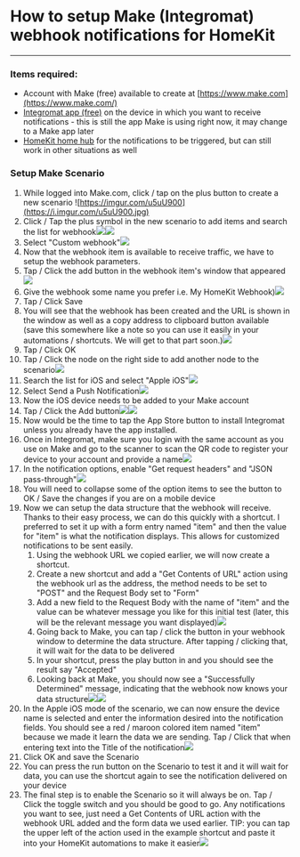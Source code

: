 # How to setup Make (Integromat) webhook notifications for HomeKit
-----
### Items required:
- Account with Make (free) available to create at [https://www.make.com](https://www.make.com/)
- [Integromat app (free)](https://apps.apple.com/app/id1177073656) on the device in which you want to receive notifications - this is still the app Make is using right now, it may change to a Make app later
- [HomeKit home hub](https://support.apple.com/en-us/HT207057) for the notifications to be triggered, but can still work in other situations as well

### Setup Make Scenario
1. While logged into Make.com, click / tap on the plus button to create a new scenario ![https://imgur.com/u5uU900](https://i.imgur.com/u5uU900.jpg)
2. Click / Tap the plus symbol in the new scenario to add items and search the list for webhook![](https://i.imgur.com/zexWoNw.png)![](https://i.imgur.com/JTOH4rn.jpg)
2. Select "Custom webhook"![](https://i.imgur.com/bHnOlCp.jpg)
3. Now that the webhook item is available to receive traffic, we have to setup the webhook parameters.
4. Tap / Click the add button in the webhook item's window that appeared ![](https://i.imgur.com/rMSX206.jpg)
5. Give the webhook some name you prefer i.e. My HomeKit Webhook)![](https://i.imgur.com/g4BLaO7.jpg)
6. Tap / Click Save
8. You will see that the webhook has been created and the URL is shown in the window as well as a copy address to clipboard button available (save this somewhere like a note so you can use it easily in your automations / shortcuts. We will get to that part soon.)![](https://i.imgur.com/kviBR6U.jpg)
9. Tap / Click OK
10. Tap / Click the node on the right side to add another node to the scenario![](https://i.imgur.com/BRT7Kk2.jpg)
11. Search the list for iOS and select "Apple iOS"![](https://i.imgur.com/VchxumW.jpg)
12. Select Send a Push Notification![](https://i.imgur.com/3LZGwMm.jpg)
13. Now the iOS device needs to be added to your Make account
14. Tap / Click the Add button![](https://i.imgur.com/d5jvn9W.png)![](https://i.imgur.com/Wldca2d.png)
15. Now would be the time to tap the App Store button to install Integromat unless you already have the app installed.
16. Once in Integromat, make sure you login with the same account as you use on Make and go to the scanner to scan the QR code to register your device to your account and provide a name![](https://i.imgur.com/soH6hPS.jpg)
17. In the notification options, enable "Get request headers" and "JSON pass-through"![](https://i.imgur.com/xlsZ5i4.png)
18. You will need to collapse some of the option items to see the button to OK / Save the changes if you are on a mobile device
19. Now we can setup the data structure that the webhook will receive. Thanks to their easy process, we can do this quickly with a shortcut. I preferred to set it up with a form entry named "item" and then the value for "item" is what the notification displays. This allows for customized notifications to be sent easily.
	1. Using the webhook URL we copied earlier, we will now create a shortcut. 
	2. Create a new shortcut and add a "Get Contents of URL" action using the webhook url as the address, the method needs to be set to "POST" and the Request Body set to "Form"
	3. Add a new field to the Request Body with the name of "item" and the value can be whatever message you like for this initial test (later, this will be the relevant message you want displayed)![](https://i.imgur.com/mdQajhU.jpg)
	4. Going back to Make, you can tap / click the button in your webhook window to determine the data structure. After tapping / clicking that, it will wait for the data to be delivered
	5. In your shortcut, press the play button in and you should see the result say "Accepted"
	6. Looking back at Make, you should now see a "Successfully Determined" message, indicating that the webhook now knows your data structure![](https://i.imgur.com/t5CKK0T.jpg)![](https://i.imgur.com/aRZBbbI.jpg)
20. In the Apple iOS mode of the scenario, we can now ensure the device name is selected and enter the information desired into the notification fields. You should see a red / maroon colored item named "item" because we made it learn the data we are sending. Tap / Click that when entering text into the Title of the notification![](https://i.imgur.com/emtmc5J.png)
21. Click OK and save the Scenario
22. You can press the run button on the Scenario to test it and it will wait for data, you can use the shortcut again to see the notification delivered on your device
23. The final step is to enable the Scenario so it will always be on. Tap / Click the toggle switch and you should be good to go. Any notifications you want to see, just need a Get Contents of URL action with the webhook URL added and the form data we used earlier. TIP: you can tap the upper left of the action used in the example shortcut and paste it into your HomeKit automations to make it easier![](https://i.imgur.com/MioFPdt.jpg)
